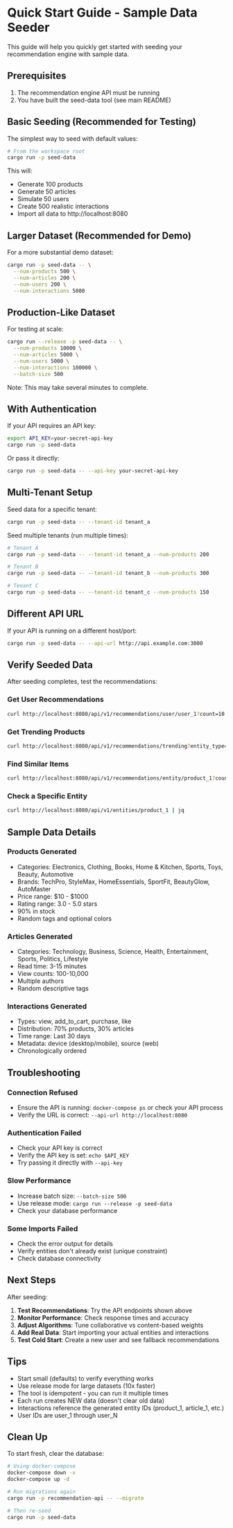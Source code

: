 # Quick Start Guide - Sample Data Seeder

This guide will help you quickly get started with seeding your recommendation engine with sample data.

## Prerequisites

1. The recommendation engine API must be running
2. You have built the seed-data tool (see main README)

## Basic Seeding (Recommended for Testing)

The simplest way to seed with default values:

```bash
# From the workspace root
cargo run -p seed-data
```

This will:
- Generate 100 products
- Generate 50 articles
- Simulate 50 users
- Create 500 realistic interactions
- Import all data to http://localhost:8080

## Larger Dataset (Recommended for Demo)

For a more substantial demo dataset:

```bash
cargo run -p seed-data -- \
  --num-products 500 \
  --num-articles 200 \
  --num-users 200 \
  --num-interactions 5000
```

## Production-Like Dataset

For testing at scale:

```bash
cargo run --release -p seed-data -- \
  --num-products 10000 \
  --num-articles 5000 \
  --num-users 5000 \
  --num-interactions 100000 \
  --batch-size 500
```

Note: This may take several minutes to complete.

## With Authentication

If your API requires an API key:

```bash
export API_KEY=your-secret-api-key
cargo run -p seed-data
```

Or pass it directly:

```bash
cargo run -p seed-data -- --api-key your-secret-api-key
```

## Multi-Tenant Setup

Seed data for a specific tenant:

```bash
cargo run -p seed-data -- --tenant-id tenant_a
```

Seed multiple tenants (run multiple times):

```bash
# Tenant A
cargo run -p seed-data -- --tenant-id tenant_a --num-products 200

# Tenant B
cargo run -p seed-data -- --tenant-id tenant_b --num-products 300

# Tenant C
cargo run -p seed-data -- --tenant-id tenant_c --num-products 150
```

## Different API URL

If your API is running on a different host/port:

```bash
cargo run -p seed-data -- --api-url http://api.example.com:3000
```

## Verify Seeded Data

After seeding completes, test the recommendations:

### Get User Recommendations

```bash
curl http://localhost:8080/api/v1/recommendations/user/user_1?count=10 | jq
```

### Get Trending Products

```bash
curl http://localhost:8080/api/v1/recommendations/trending?entity_type=product&count=20 | jq
```

### Find Similar Items

```bash
curl http://localhost:8080/api/v1/recommendations/entity/product_1?count=10 | jq
```

### Check a Specific Entity

```bash
curl http://localhost:8080/api/v1/entities/product_1 | jq
```

## Sample Data Details

### Products Generated
- Categories: Electronics, Clothing, Books, Home & Kitchen, Sports, Toys, Beauty, Automotive
- Brands: TechPro, StyleMax, HomeEssentials, SportFit, BeautyGlow, AutoMaster
- Price range: $10 - $1000
- Rating range: 3.0 - 5.0 stars
- 90% in stock
- Random tags and optional colors

### Articles Generated
- Categories: Technology, Business, Science, Health, Entertainment, Sports, Politics, Lifestyle
- Read time: 3-15 minutes
- View counts: 100-10,000
- Multiple authors
- Random descriptive tags

### Interactions Generated
- Types: view, add_to_cart, purchase, like
- Distribution: 70% products, 30% articles
- Time range: Last 30 days
- Metadata: device (desktop/mobile), source (web)
- Chronologically ordered

## Troubleshooting

### Connection Refused
- Ensure the API is running: `docker-compose ps` or check your API process
- Verify the URL is correct: `--api-url http://localhost:8080`

### Authentication Failed
- Check your API key is correct
- Verify the API key is set: `echo $API_KEY`
- Try passing it directly with `--api-key`

### Slow Performance
- Increase batch size: `--batch-size 500`
- Use release mode: `cargo run --release -p seed-data`
- Check your database performance

### Some Imports Failed
- Check the error output for details
- Verify entities don't already exist (unique constraint)
- Check database connectivity

## Next Steps

After seeding:

1. **Test Recommendations**: Try the API endpoints shown above
2. **Monitor Performance**: Check response times and accuracy
3. **Adjust Algorithms**: Tune collaborative vs content-based weights
4. **Add Real Data**: Start importing your actual entities and interactions
5. **Test Cold Start**: Create a new user and see fallback recommendations

## Tips

- Start small (defaults) to verify everything works
- Use release mode for large datasets (10x faster)
- The tool is idempotent - you can run it multiple times
- Each run creates NEW data (doesn't clear old data)
- Interactions reference the generated entity IDs (product_1, article_1, etc.)
- User IDs are user_1 through user_N

## Clean Up

To start fresh, clear the database:

```bash
# Using docker-compose
docker-compose down -v
docker-compose up -d

# Run migrations again
cargo run -p recommendation-api -- --migrate

# Then re-seed
cargo run -p seed-data
```
